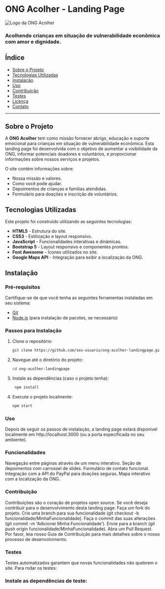 # ONG Acolher - Landing Page

![Logo da ONG Acolher](link-para-logo.png)

### Acolhendo crianças em situação de vulnerabilidade econômica com amor e dignidade.

## Índice

- [Sobre o Projeto](#sobre-o-projeto)
- [Tecnologias Utilizadas](#tecnologias-utilizadas)
- [Instalação](#instalação)
- [Uso](#uso)
- [Contribuição](#contribuição)
- [Testes](#testes)
- [Licença](#licença)
- [Contato](#contato)

---

## Sobre o Projeto

A **ONG Acolher** tem como missão fornecer abrigo, educação e suporte emocional para crianças em situação de vulnerabilidade econômica. Esta landing page foi desenvolvida com o objetivo de aumentar a visibilidade da ONG, informar potenciais doadores e voluntários, e proporcionar informações sobre nossos serviços e projetos.

O site contém informações sobre:
- Nossa missão e valores.
- Como você pode ajudar.
- Depoimentos de crianças e famílias atendidas.
- Formulário para doações e inscrição de voluntários.

## Tecnologias Utilizadas

Este projeto foi construído utilizando as seguintes tecnologias:

- **HTML5** - Estrutura do site.
- **CSS3** - Estilização e layout responsivo.
- **JavaScript** - Funcionalidades interativas e dinâmicas.
- **Bootstrap 5** - Layout responsivo e componentes prontos.
- **Font Awesome** - Ícones utilizados no site.
- **Google Maps API** - Integração para exibir a localização da ONG.

## Instalação

### Pré-requisitos
Certifique-se de que você tenha as seguintes ferramentas instaladas em seu sistema:
- [Git](https://git-scm.com)
- [Node.js](https://nodejs.org/en/) (para instalação de pacotes, se necessário)

### Passos para Instalação

1. Clone o repositório:

   ```bash
   git clone https://github.com/seu-usuario/ong-acolher-landingpage.git

2. Navegue até o diretório do projeto:
   ```bash
   cd ong-acolher-landingpage
   
3. Instale as dependências (caso o projeto tenha):
   ```bash
    npm install

4. Execute o projeto localmente:
   ```bash
   npm start
   

 ### Uso
Depois de seguir os passos de instalação, a landing page estará disponível localmente em http://localhost:3000 (ou a porta especificada no seu ambiente).

### Funcionalidades
Navegação entre páginas através de um menu interativo.
Seção de depoimentos com carrossel de slides.
Formulário de contato funcional.
Integração com a API do PayPal para doações seguras.
Mapa interativo com a localização da ONG.

### Contribuição
Contribuições são o coração de projetos open source. Se você deseja contribuir para o desenvolvimento desta landing page:
Faça um fork do projeto.
Crie uma branch para sua funcionalidade (git checkout -b funcionalidade/MinhaFuncionalidade).
Faça o commit das suas alterações (git commit -m 'Adicionei Minha Funcionalidade').
Envie para a branch (git push origin funcionalidade/MinhaFuncionalidade).
Abra um Pull Request.
Por favor, leia nosso Guia de Contribuição para mais detalhes sobre o nosso processo de desenvolvimento.

### Testes
Testes automatizados garantem que novas funcionalidades não quebrem o site. Para rodar os testes:

### Instale as dependências de teste:
